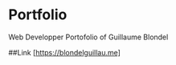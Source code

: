 # Portfolio
 Web Developper Portofolio of Guillaume Blondel
 
 ##Link 
 [https://blondelguillau.me]
